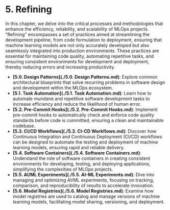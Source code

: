 # 5. Refining

In this chapter, we delve into the critical processes and methodologies that enhance the efficiency, reliability, and scalability of MLOps projects. "Refining" encompasses a set of practices aimed at streamlining the development pipeline, from code formulation to deployment, ensuring that machine learning models are not only accurately developed but also seamlessly integrated into production environments. These practices are essential for maintaining code quality, automating repetitive tasks, and ensuring consistent environments for development and deployment, thereby reducing errors and increasing productivity.

- **[5.0. Design Patterns](./5.0. Design Patterns.md)**: Explore common architectural blueprints that solve recurring problems in software design and development within the MLOps ecosystem.
- **[5.1. Task Automation](./5.1. Task Automation.md)**: Learn how to automate mundane and repetitive software development tasks to increase efficiency and reduce the likelihood of human error.
- **[5.2. Pre-Commit Hooks](./5.2. Pre-Commit Hooks.md)**: Implement pre-commit hooks to automatically check and enforce code quality standards before code is committed, ensuring a clean and maintainable codebase.
- **[5.3. CI/CD Workflows](./5.3. CI-CD Workflows.md)**: Discover how Continuous Integration and Continuous Deployment (CI/CD) workflows can be designed to automate the testing and deployment of machine learning models, ensuring rapid and reliable delivery.
- **[5.4. Software Containers](./5.4. Software Containers.md)**: Understand the role of software containers in creating consistent environments for developing, testing, and deploying applications, simplifying the complexities of MLOps projects.
- **[5.5. AI/ML Experiments](./5.5. AI-ML Experiments.md)**: Dive into managing and optimizing AI/ML experiments, focusing on tracking, comparison, and reproducibility of results to accelerate innovation.
- **[5.6. Model Registries](./5.6. Model Registries.md)**: Examine how model registries are used to catalog and manage versions of machine learning models, facilitating model sharing, versioning, and deployment.